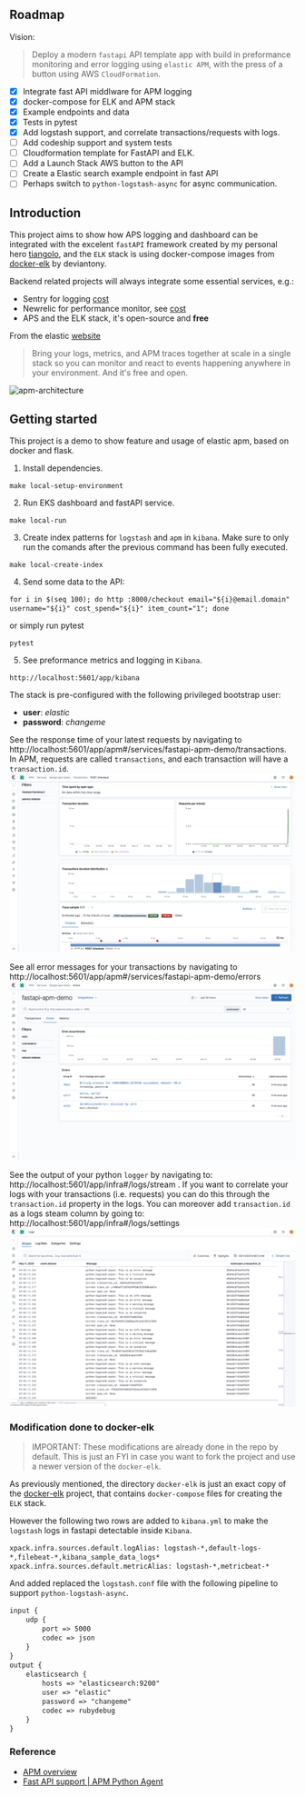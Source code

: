 ## Roadmap
Vision:
> Deploy a modern `fastapi` API template app with build in preformance monitoring and error logging using `elastic APM`, with the press of a button using AWS `CloudFormation`. 

- [x] Integrate fast API middlware for APM logging
- [x] docker-compose for ELK and APM stack
- [x] Example endpoints and data
- [x] Tests in pytest
- [x] Add logstash support, and correlate transactions/requests with logs. 
- [ ] Add codeship support and system tests
- [ ] Cloudformation template for FastAPI and ELK. 
- [ ] Add a Launch Stack AWS button to the API
- [ ] Create a Elastic search example endpoint in fast API 
- [ ] Perhaps switch to `python-logstash-async` for async communication. 

## Introduction

This project aims to show how APS logging and dashboard can be integrated with the excelent `fastAPI` framework created by my personal hero [tiangolo](https://github.com/tiangolo), and the `ELK` stack is using docker-compose images from [docker-elk](https://github.com/deviantony/docker-elk) by deviantony. 

Backend related projects will always integrate some essential services, e.g.:

- Sentry for logging [cost](https://sentry.io/pricing)
- Newrelic for performance monitor, see [cost](https://newrelic.com/application-monitoring/pricing)
- APS and the ELK stack, it's open-source and **free**

From the elastic [website](https://www.elastic.co/observability)
> Bring your logs, metrics, and APM traces together at scale in a single stack so you can monitor and react to events happening anywhere in your environment. And it's free and open.

![apm-architecture](https://www.elastic.co/guide/en/apm/get-started/current/images/apm-architecture-cloud.png)

## Getting started

This project is a demo to show feature and usage of elastic apm, based on docker and flask.

1. Install dependencies. 
```
make local-setup-environment
```

2. Run EKS dashboard and fastAPI service. 
```
make local-run
```

3. Create index patterns for `logstash` and `apm` in `kibana`. Make sure to only run the comands after the previous command has been fully executed. 
```
make local-create-index
```

4. Send some data to the API:
```
for i in $(seq 100); do http :8000/checkout email="${i}@email.domain" username="${i}" cost_spend="${i}" item_count="1"; done
```
or simply run pytest
```
pytest
```

5. See preformance metrics and logging in `Kibana`. 
```
http://localhost:5601/app/kibana
```
The stack is pre-configured with the following privileged bootstrap user:

- **user**: *elastic*
- **password**: *changeme*

See the response time of your latest requests by navigating to http://localhost:5601/app/apm#/services/fastapi-apm-demo/transactions. In APM, requests are called `transactions`, and each transaction will have a `transaction.id`. 
![](screenshots/transaction.png)

See all error messages for your transactions by navigating to http://localhost:5601/app/apm#/services/fastapi-apm-demo/errors
![](screenshots/errors.png)

See the output of your python `logger` by navigating to: http://localhost:5601/app/infra#/logs/stream . If you want to correlate your logs with your transactions (i.e. requests) you can do this through the `transaction.id` property in the logs. You can moreover add `transaction.id` as a logs steam column by going to: http://localhost:5601/app/infra#/logs/settings
![](screenshots/logs.png)



### Modification done to docker-elk
> IMPORTANT: These modifications are already done in the repo by default. This is just an FYI in case you want to fork the project and use a newer version of the `docker-elk`. 

As previously mentioned, the directory `docker-elk` is just an exact copy of the [docker-elk](https://github.com/deviantony/docker-elk) project, that contains `docker-compose` files for creating the `ELK` stack. 

However the following two rows are added to `kibana.yml` to make the `logstash` logs in fastapi detectable inside `Kibana`.
```
xpack.infra.sources.default.logAlias: logstash-*,default-logs-*,filebeat-*,kibana_sample_data_logs*
xpack.infra.sources.default.metricAlias: logstash-*,metricbeat-*
```

And added replaced the `logstash.conf` file with the following pipeline to support `python-logstash-async`.
```
input {
	udp {
		port => 5000
		codec => json
	}
}
output {
	elasticsearch {
		hosts => "elasticsearch:9200"
		user => "elastic"
		password => "changeme"
		codec => rubydebug
	}
}

```
### Reference
- [APM overview](https://www.elastic.co/guide/en/apm/get-started/7.6/index.html)
- [Fast API support | APM Python Agent](https://www.elastic.co/guide/en/apm/agent/python/master/starlette-support.html)
